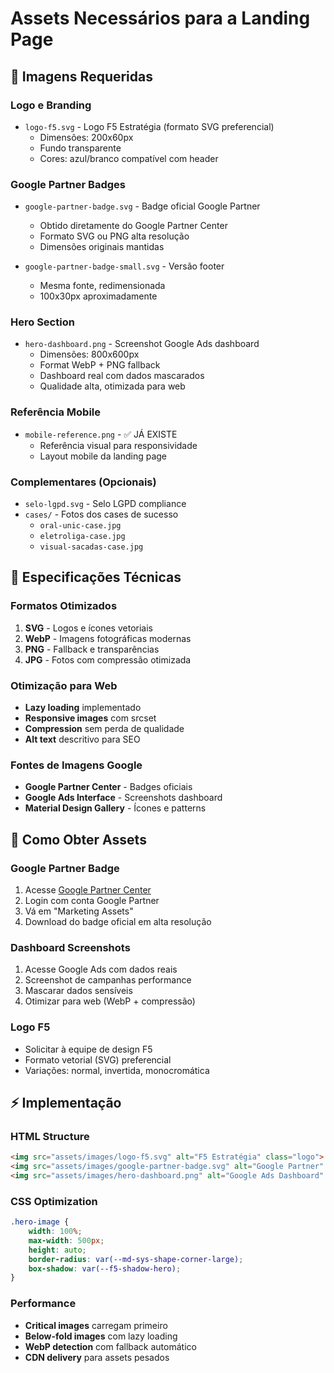 # Assets Necessários para a Landing Page

## 📁 Imagens Requeridas

### Logo e Branding
- `logo-f5.svg` - Logo F5 Estratégia (formato SVG preferencial)
  - Dimensões: 200x60px
  - Fundo transparente
  - Cores: azul/branco compatível com header

### Google Partner Badges
- `google-partner-badge.svg` - Badge oficial Google Partner
  - Obtido diretamente do Google Partner Center
  - Formato SVG ou PNG alta resolução
  - Dimensões originais mantidas

- `google-partner-badge-small.svg` - Versão footer
  - Mesma fonte, redimensionada
  - 100x30px aproximadamente

### Hero Section
- `hero-dashboard.png` - Screenshot Google Ads dashboard
  - Dimensões: 800x600px
  - Format WebP + PNG fallback
  - Dashboard real com dados mascarados
  - Qualidade alta, otimizada para web

### Referência Mobile
- `mobile-reference.png` - ✅ JÁ EXISTE
  - Referência visual para responsividade
  - Layout mobile da landing page

### Complementares (Opcionais)
- `selo-lgpd.svg` - Selo LGPD compliance
- `cases/` - Fotos dos cases de sucesso
  - `oral-unic-case.jpg`
  - `eletroliga-case.jpg`
  - `visual-sacadas-case.jpg`

## 📐 Especificações Técnicas

### Formatos Otimizados
1. **SVG** - Logos e ícones vetoriais
2. **WebP** - Imagens fotográficas modernas
3. **PNG** - Fallback e transparências
4. **JPG** - Fotos com compressão otimizada

### Otimização para Web
- **Lazy loading** implementado
- **Responsive images** com srcset
- **Compression** sem perda de qualidade
- **Alt text** descritivo para SEO

### Fontes de Imagens Google
- **Google Partner Center** - Badges oficiais
- **Google Ads Interface** - Screenshots dashboard
- **Material Design Gallery** - Ícones e patterns

## 🔗 Como Obter Assets

### Google Partner Badge
1. Acesse [Google Partner Center](https://www.google.com/partners/)
2. Login com conta Google Partner
3. Vá em "Marketing Assets"
4. Download do badge oficial em alta resolução

### Dashboard Screenshots
1. Acesse Google Ads com dados reais
2. Screenshot de campanhas performance
3. Mascarar dados sensíveis
4. Otimizar para web (WebP + compressão)

### Logo F5
- Solicitar à equipe de design F5
- Formato vetorial (SVG) preferencial
- Variações: normal, invertida, monocromática

## ⚡ Implementação

### HTML Structure
```html
<img src="assets/images/logo-f5.svg" alt="F5 Estratégia" class="logo">
<img src="assets/images/google-partner-badge.svg" alt="Google Partner" class="partner-badge">
<img src="assets/images/hero-dashboard.png" alt="Google Ads Dashboard" class="hero-image">
```

### CSS Optimization
```css
.hero-image {
    width: 100%;
    max-width: 500px;
    height: auto;
    border-radius: var(--md-sys-shape-corner-large);
    box-shadow: var(--f5-shadow-hero);
}
```

### Performance
- **Critical images** carregam primeiro
- **Below-fold images** com lazy loading
- **WebP detection** com fallback automático
- **CDN delivery** para assets pesados